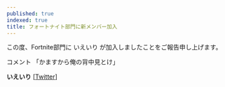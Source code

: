 ```yaml
---
published: true
indexed: true
title: フォートナイト部門に新メンバー加入
---
```


この度、Fortnite部門に いえいり が加入しましたことをご報告申し上げます。

コメント
「かますから俺の背中見とけ」

**いえいり** [[Twitter](https://twitter.com/yexluz)]
